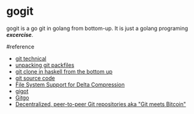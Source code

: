 # gogit
gogit is a go git in golang from bottom-up. It is just a golang programing ***excercise***.

#reference

* [git technical](https://github.com/git/git/tree/master/Documentation/technical)
* [unpacking git packfiles](https://codewords.recurse.com/issues/three/unpacking-git-packfiles/)
* [git clone in haskell from the bottom up](http://stefan.saasen.me/articles/git-clone-in-haskell-from-the-bottom-up)
* [git source code](https://github.com/git/git)
* [File System Support for Delta Compression](http://mail.xmailserver.net/xdfs.pdf)
* [gigot](https://github.com/remyoudompheng/gigot)
* [Gitgo](https://github.com/ChimeraCoder/gitgo/)
* [Decentralized, peer-to-peer Git repositories aka "Git meets Bitcoin"](https://github.com/gitchain/gitchain)
